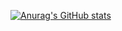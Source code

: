 [![Anurag's GitHub stats](https://github-readme-stats.vercel.app/api?username=wangyuan389&theme=discord_old_blurple )](https://github.com/anuraghazra/github-readme-stats)
